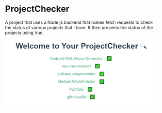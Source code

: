 # ProjectChecker

A project that uses a Node.js backend that makes fetch requests to check the status of various projects that I have.
It then presents the status of the projects using Vue.

![Screenshot](https://github.com/TomerPacific/ProjectChecker/blob/main/public/screenshot.jpg?raw=true)
